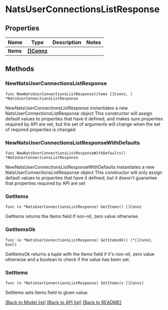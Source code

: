 # NatsUserConnectionsListResponse

## Properties

Name | Type | Description | Notes
------------ | ------------- | ------------- | -------------
**Items** | [**[]Connz**](Connz.md) |  | 

## Methods

### NewNatsUserConnectionsListResponse

`func NewNatsUserConnectionsListResponse(items []Connz, ) *NatsUserConnectionsListResponse`

NewNatsUserConnectionsListResponse instantiates a new NatsUserConnectionsListResponse object
This constructor will assign default values to properties that have it defined,
and makes sure properties required by API are set, but the set of arguments
will change when the set of required properties is changed

### NewNatsUserConnectionsListResponseWithDefaults

`func NewNatsUserConnectionsListResponseWithDefaults() *NatsUserConnectionsListResponse`

NewNatsUserConnectionsListResponseWithDefaults instantiates a new NatsUserConnectionsListResponse object
This constructor will only assign default values to properties that have it defined,
but it doesn't guarantee that properties required by API are set

### GetItems

`func (o *NatsUserConnectionsListResponse) GetItems() []Connz`

GetItems returns the Items field if non-nil, zero value otherwise.

### GetItemsOk

`func (o *NatsUserConnectionsListResponse) GetItemsOk() (*[]Connz, bool)`

GetItemsOk returns a tuple with the Items field if it's non-nil, zero value otherwise
and a boolean to check if the value has been set.

### SetItems

`func (o *NatsUserConnectionsListResponse) SetItems(v []Connz)`

SetItems sets Items field to given value.



[[Back to Model list]](../README.md#documentation-for-models) [[Back to API list]](../README.md#documentation-for-api-endpoints) [[Back to README]](../README.md)


